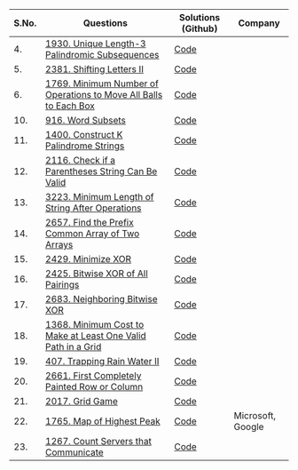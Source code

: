 | **S.No.** | **Questions** | **Solutions (Github)** | **Company** |
| --- | --- | --- | --- |
| 4. | [1930. Unique Length-3 Palindromic Subsequences](https://leetcode.com/problems/unique-length-3-palindromic-subsequences/description/?envType=daily-question&envId=2025-01-04) | [Code](04_UniqueLength-3_PalindromicSubsequences.java) |  |
| 5. | [2381. Shifting Letters II](https://leetcode.com/problems/shifting-letters-ii/description/?envType=daily-question&envId=2025-01-05) | [Code](05_ShiftingLettersII.java) |  |
| 6. | [1769. Minimum Number of Operations to Move All Balls to Each Box](https://leetcode.com/problems/minimum-number-of-operations-to-move-all-balls-to-each-box/description/?envType=daily-question&envId=2025-01-06) | [Code](06_MinimumNumberOfOperationsToMoveAllBallsToEachBox.java) |  |
| 10. | [916. Word Subsets](https://leetcode.com/problems/word-subsets/description/?envType=daily-question&envId=2025-01-10) | [Code](10_WordSubsets.java) |  |
| 11. | [1400. Construct K Palindrome Strings](https://leetcode.com/problems/construct-k-palindrome-strings/description/?envType=daily-question&envId=2025-01-11) | [Code](11_Construct_K_PalindromeStrings.java) |  |
| 12. | [2116. Check if a Parentheses String Can Be Valid](https://leetcode.com/problems/check-if-a-parentheses-string-can-be-valid/description/?envType=daily-question&envId=2025-01-12) | [Code](12_Check_if_a_ParenthesesStringCanBeValid.java) |  |
| 13. | [3223. Minimum Length of String After Operations](https://leetcode.com/problems/minimum-length-of-string-after-operations/description/?envType=daily-question&envId=2025-01-13) | [Code](13_MinimumLength_of_StringAfterOperations.java) |  |
| 14. | [2657. Find the Prefix Common Array of Two Arrays](https://leetcode.com/problems/find-the-prefix-common-array-of-two-arrays/description/?envType=daily-question&envId=2025-01-14) | [Code](14_FindThePrefixCommonArray_of_TwoArrays.java) |  |
| 15. | [2429. Minimize XOR](https://leetcode.com/problems/minimize-xor/description/?envType=daily-question&envId=2025-01-15) | [Code](15_MinimizeXOR.java) |  |
| 16. | [2425. Bitwise XOR of All Pairings](https://leetcode.com/problems/bitwise-xor-of-all-pairings/description/?envType=daily-question&envId=2025-01-16) | [Code](16_BitwiseXOR_of_AllPairings.java) |  |
| 17. | [2683. Neighboring Bitwise XOR](https://leetcode.com/problems/neighboring-bitwise-xor/description/?envType=daily-question&envId=2025-01-17) | [Code](17_NeighboringBitwiseXOR.java) |  |
| 18. | [1368. Minimum Cost to Make at Least One Valid Path in a Grid](https://leetcode.com/problems/minimum-cost-to-make-at-least-one-valid-path-in-a-grid/?envType=daily-question&envId=2025-01-18) | [Code](18_MinimumCostToMake_at_LeastOneValidPath_in_a_Grid.java) |  |
| 19. | [407. Trapping Rain Water II](https://leetcode.com/problems/trapping-rain-water-ii/description/?envType=daily-question&envId=2025-01-19) | [Code](19_TrappingRainWater_II.java) |  |
| 20. | [2661. First Completely Painted Row or Column](https://leetcode.com/problems/first-completely-painted-row-or-column/description/?envType=daily-question&envId=2025-01-20) | [Code](20_FirstCompletelyPaintedRowOrColumn.java) |  |
| 21. | [2017. Grid Game](https://leetcode.com/problems/grid-game/description/?envType=daily-question&envId=2025-01-21) | [Code](21_GridGame.java) |  |
| 22. | [1765. Map of Highest Peak](https://leetcode.com/problems/map-of-highest-peak/?envType=daily-question&envId=2025-01-22) | [Code](22_MapOfHighestPeak.java) | Microsoft, Google |
| 23. | [1267. Count Servers that Communicate](https://leetcode.com/problems/count-servers-that-communicate/description/?envType=daily-question&envId=2025-01-23) | [Code](23_CountServersThatCommunicate.java) |  |